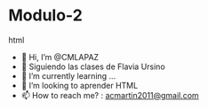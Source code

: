 # Modulo-2
html
  - 👋 Hi, I’m @CMLAPAZ       
- 👀  Siguiendo las clases de Flavia  Ursino
- 🌱 I’m currently learning ...
- 💞️ I’m looking to  aprender  HTML
- 📫 How to reach me? : acmartin2011@gmail.com

